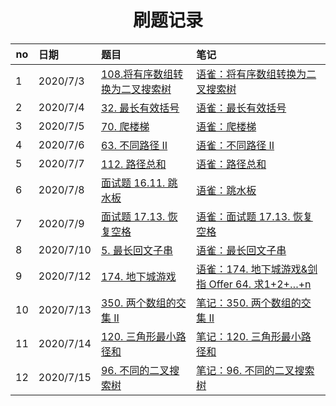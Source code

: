 <h1 align="center">
    刷题记录
</h1>


| no   | 日期      | 题目                                                         | 笔记                                                         |
| ---- | :-------- | :----------------------------------------------------------- | :----------------------------------------------------------- |
| 1    | 2020/7/3  | [108.将有序数组转换为二叉搜索树](https://leetcode-cn.com/problems/convert-sorted-array-to-binary-search-tree/) | [语雀：将有序数组转换为二叉搜索树](https://www.yuque.com/zhoujx/study/lc108) |
| 2    | 2020/7/4  | [32. 最长有效括号](https://leetcode-cn.com/problems/longest-valid-parentheses/) | [语雀：最长有效括号](https://www.yuque.com/zhoujx/study/lc32) |
| 3    | 2020/7/5  | [70. 爬楼梯](https://leetcode-cn.com/problems/climbing-stairs/) | [语雀：爬楼梯](https://www.yuque.com/zhoujx/study/lc70)      |
| 4    | 2020/7/6  | [63. 不同路径 II](https://leetcode-cn.com/problems/unique-paths-ii/) | [语雀：不同路径 II](https://www.yuque.com/zhoujx/study/lc63) |
| 5    | 2020/7/7  | [112. 路径总和](https://leetcode-cn.com/problems/path-sum/)  | [语雀：路径总和](https://www.yuque.com/zhoujx/study/lc112)   |
| 6    | 2020/7/8  | [面试题 16.11. 跳水板](https://leetcode-cn.com/problems/diving-board-lcci/) | [语雀：跳水板](https://www.yuque.com/zhoujx/study/xtu1ig)    |
| 7    | 2020/7/9  | [面试题 17.13. 恢复空格](https://leetcode-cn.com/problems/re-space-lcci/) | [语雀：面试题 17.13. 恢复空格](https://www.yuque.com/zhoujx/study/cf7s09) |
| 8    | 2020/7/10 | [5. 最长回文子串](https://leetcode-cn.com/problems/longest-palindromic-substring/) | [语雀：最长回文子串](https://www.yuque.com/zhoujx/study/lc5) |
| 9    | 2020/7/12 | [174. 地下城游戏](https://leetcode-cn.com/problems/dungeon-game/) | [语雀：174. 地下城游戏&剑指 Offer 64. 求1+2+…+n](https://www.yuque.com/zhoujx/study/lc174) |
| 10   | 2020/7/13 | [350. 两个数组的交集 II](https://leetcode-cn.com/problems/intersection-of-two-arrays-ii/) | [笔记：350. 两个数组的交集 II](https://www.yuque.com/zhoujx/study/lc350) |
| 11   | 2020/7/14 | [120. 三角形最小路径和](https://leetcode-cn.com/problems/triangle/) | [笔记：120. 三角形最小路径和](https://www.yuque.com/zhoujx/study/lc120) |
| 12   | 2020/7/15 | [96. 不同的二叉搜索树](https://leetcode-cn.com/problems/unique-binary-search-trees/) | [笔记：96. 不同的二叉搜索树](https://www.yuque.com/zhoujx/study/lc96) |

